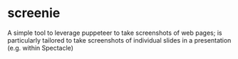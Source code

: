 # screenie

A simple tool to leverage puppeteer to take screenshots of web pages; is particularly tailored to take screenshots of individual slides in a presentation (e.g. within Spectacle)

